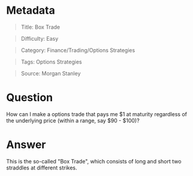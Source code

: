 # Metadata
> Title: Box Trade

> Difficulty: Easy

> Category: Finance/Trading/Options Strategies

> Tags: Options Strategies

> Source: Morgan Stanley

# Question
How can I make a options trade that pays me \$1 at maturity regardless of the underlying price (within a range, say \$90 - \$100)?
# Answer
This is the so-called "Box Trade", which consists of long and short two straddles at different strikes.